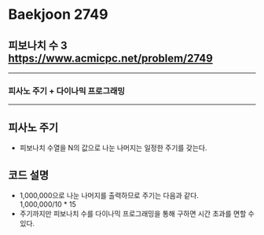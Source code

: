 Baekjoon 2749
=============
피보나치 수 3  <https://www.acmicpc.net/problem/2749>
---------------
- - -
### 피사노 주기 + 다이나믹 프로그래밍
- - -
## 피사노 주기
- 피보나치 수열을 N의 값으로 나눈 나머지는 일정한 주기를 갖는다.
## 코드 설명
- 1,000,000으로 나눈 나머지를 출력하므로 주기는 다음과 같다.  
1,000,000/10 * 15
- 주기까지만 피보나치 수를 다이나믹 프로그래밍을 통해 구하면 시간 초과를 면할 수 있다.
